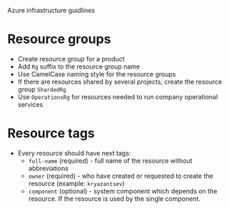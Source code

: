 Azure infrastructure guidlines

# Resource groups

* Create resource group for a product
* Add `Rg` suffix to the resource group name
* Use CamelCase naming style for the resource groups
* If there are resources shared by several projects, create the resource group `ShardedRg`
* Use `OperationsRg` for resources needed to run company operational services

# Resource tags

* Every resource should have next tags:
  * `full-name` (required) - full name of the resource without abbreviations
  * `owner` (required) - who have created or requested to create the resource (example: `kryazantsev`)
  * `component` (optional) - system component which depends on the resource. If the resource is used by the single component.
